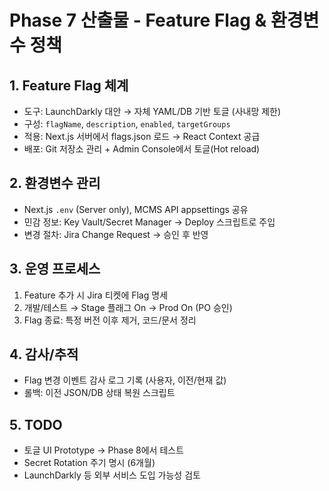 # Phase 7 산출물 - Feature Flag & 환경변수 정책

## 1. Feature Flag 체계
- 도구: LaunchDarkly 대안 → 자체 YAML/DB 기반 토글 (사내망 제한)
- 구성: `flagName`, `description`, `enabled`, `targetGroups`
- 적용: Next.js 서버에서 flags.json 로드 → React Context 공급
- 배포: Git 저장소 관리 + Admin Console에서 토글(Hot reload)

## 2. 환경변수 관리
- Next.js `.env` (Server only), MCMS API appsettings 공유
- 민감 정보: Key Vault/Secret Manager → Deploy 스크립트로 주입
- 변경 절차: Jira Change Request → 승인 후 반영

## 3. 운영 프로세스
1. Feature 추가 시 Jira 티켓에 Flag 명세
2. 개발/테스트 → Stage 플래그 On → Prod On (PO 승인)
3. Flag 종료: 특정 버전 이후 제거, 코드/문서 정리

## 4. 감사/추적
- Flag 변경 이벤트 감사 로그 기록 (사용자, 이전/현재 값)
- 롤백: 이전 JSON/DB 상태 복원 스크립트

## 5. TODO
- 토글 UI Prototype → Phase 8에서 테스트
- Secret Rotation 주기 명시 (6개월)
- LaunchDarkly 등 외부 서비스 도입 가능성 검토
